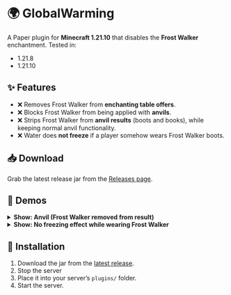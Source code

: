 # 🌍 GlobalWarming

A Paper plugin for **Minecraft 1.21.10** that disables the **Frost Walker** enchantment.
Tested in:
- 1.21.8
- 1.21.10

## ✨ Features

- ❌ Removes Frost Walker from **enchanting table offers**.
- ❌ Blocks Frost Walker from being applied with **anvils**.
- ❌ Strips Frost Walker from **anvil results** (boots and books), while keeping normal anvil functionality.
- ❌ Water does **not freeze** if a player somehow wears Frost Walker boots.

## 📥 Download
Grab the latest release jar from the [Releases page](../../releases/latest).

## 🎥 Demos

<details>
  <summary><b>Show: Anvil (Frost Walker removed from result)</b></summary>

  <!-- Replace with your actual GIF path or URL -->
![Anvil demo – Frost Walker stripped](https://github.com/user-attachments/assets/4122c292-b13c-41ea-9f70-8f61c8ac61c7)


*In this clip, the anvil combines/renames normally, but any Frost Walker on the result is removed and won't be added.*
</details>

<details>
  <summary><b>Show: No freezing effect while wearing Frost Walker</b></summary>

  <!-- Replace with your actual GIF path or URL -->
![No freezing – Frosted ice never forms](https://github.com/user-attachments/assets/f680e154-d2fb-4474-8b5f-29f94fc6b0eb)


*Even if a player wears Frost Walker boots, water does not freeze into frosted ice.*
</details>

## 🚀 Installation
1. Download the jar from the [latest release](../../releases/latest).
2. Stop the server
3. Place it into your server’s `plugins/` folder.
4. Start the server.

